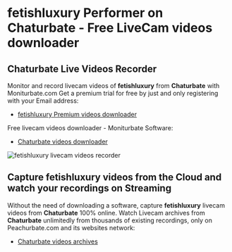 # fetishluxury Performer on Chaturbate - Free LiveCam videos downloader

## Chaturbate Live Videos Recorder

Monitor and record livecam videos of **fetishluxury** from **Chaturbate** with Moniturbate.com
Get a premium trial for free by just and only registering with your Email address:
* [fetishluxury Premium videos downloader](https://moniturbate.com/request-demo-licence-key.html)

Free livecam videos downloader - Moniturbate Software:
* [Chaturbate videos downloader](https://moniturbate.com/moniturbate-download-software.html)

![fetishluxury livecam videos recorder](https://peachurnet.com/templates/moniturbate-software.png)


## Capture fetishluxury videos from the Cloud and watch your recordings on Streaming

Without the need of downloading a software, capture **fetishluxury** livecam videos from **Chaturbate** 100% online.
Watch Livecam archives from **Chaturbate** unlimitedly from thousands of existing recordings, only on Peachurbate.com and its websites network:
* [Chaturbate videos archives](https://peachurnet.com/)